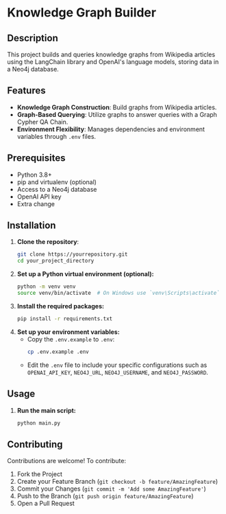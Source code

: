 # Knowledge Graph Builder

## Description
This project builds and queries knowledge graphs from Wikipedia articles using the LangChain library and OpenAI's language models, storing data in a Neo4j database.

## Features
- **Knowledge Graph Construction**: Build graphs from Wikipedia articles.
- **Graph-Based Querying**: Utilize graphs to answer queries with a Graph Cypher QA Chain.
- **Environment Flexibility**: Manages dependencies and environment variables through `.env` files.

## Prerequisites
- Python 3.8+
- pip and virtualenv (optional)
- Access to a Neo4j database
- OpenAI API key
- Extra change

## Installation
1. **Clone the repository**:
    ```bash
    git clone https://yourrepository.git
    cd your_project_directory
    ```
2. **Set up a Python virtual environment (optional):**
    ```bash
    python -m venv venv
    source venv/bin/activate  # On Windows use `venv\Scripts\activate`
    ```
3. **Install the required packages:**
   ```bash
   pip install -r requirements.txt
   ```
4. **Set up your environment variables:**
   - Copy the `.env.example` to `.env`:
     ```bash
     cp .env.example .env
     ```
   - Edit the `.env` file to include your specific configurations such as `OPENAI_API_KEY`, `NEO4J_URL`, `NEO4J_USERNAME`, and `NEO4J_PASSWORD`.

## Usage

1. **Run the main script:**
    ```bash
    python main.py
    ```

## Contributing

Contributions are welcome! To contribute:
1. Fork the Project
2. Create your Feature Branch (`git checkout -b feature/AmazingFeature`)
3. Commit your Changes (`git commit -m 'Add some AmazingFeature'`)
4. Push to the Branch (`git push origin feature/AmazingFeature`)
5. Open a Pull Request